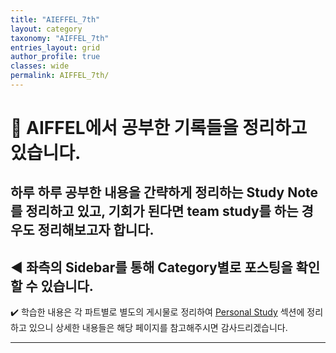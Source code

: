 ```yaml
---
title: "AIEFFEL_7th"
layout: category
taxonomy: "AIFFEL_7th"
entries_layout: grid
author_profile: true
classes: wide
permalink: AIFFEL_7th/
---
```


# 📌 AIFFEL에서 공부한 기록들을 정리하고 있습니다. 
## 하루 하루 공부한 내용을 간략하게 정리하는 Study Note를 정리하고 있고, 기회가 된다면 team study를 하는 경우도 정리해보고자 합니다.
## ◀️ 좌측의 Sidebar를 통해 Category별로 포스팅을 확인할 수 있습니다.

✔️ 학습한 내용은 각 파트별로 별도의 게시물로 정리하여 [Personal Study](https://kimgabe.github.io/personal_study/) 섹션에 정리하고 있으니 상세한 내용들은 해당 페이지를 참고해주시면 감사드리겠습니다.

---
<br>
<br>